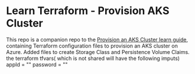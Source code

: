 # Learn Terraform - Provision AKS Cluster

This repo is a companion repo to the [Provision an AKS Cluster learn guide](https://learn.hashicorp.com/terraform/kubernetes/provision-aks-cluster), containing Terraform configuration files to provision an AKS cluster on Azure.
Added files to create Storage Class and Persistence Volume Claims. 
the terraform tfvars( which is not shared will have the following imputs)
appId    = ""
password = ""
